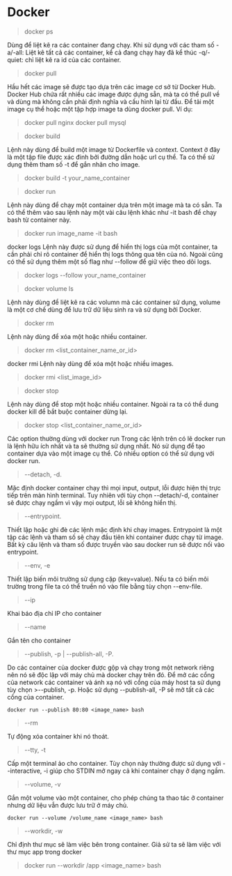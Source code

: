# Docker

>docker ps

Dùng để liệt kê ra các container đang chạy. Khi sử dụng với các tham số
-a/-all: Liệt kê tất cả các container, kể cả đang chạy hay đã kể thúc -q/-quiet: chỉ liệt kê ra id của các container.

>docker pull

Hầu hết các image sẽ được tạo dựa trên các image cơ sở từ Docker Hub. Docker Hub chứa rất nhiều các image được dựng sẵn, mà ta có thể pull về và dùng mà không cần phải định nghĩa và cấu hình lại từ đầu. Để tải một image cụ thể hoặc một tập hợp image ta dùng docker pull.
Ví dụ:
>docker pull nginx
>docker pull mysql

>docker build

Lệnh này dùng để build một image từ Dockerfile và context. Context ở đây là một tập file được xác đinh bởi đường dẫn hoặc url cụ thể. Ta có thể sử dụng thêm tham số -t để gắn nhãn cho image.

>docker build -t your_name_container

>docker run

Lệnh này dùng để chạy một container dựa trên một image mà ta có sẵn. Ta có thể thêm vào sau lệnh này một vài câu lệnh khác như -it bash để chạy bash từ container này.

>docker run image_name -it bash

docker logs
Lệnh này được sử dụng để hiển thị logs của một container, ta cần phải chỉ rõ container để hiển thị logs thông qua tên của nó. Ngoài cũng có thể sử dụng thêm một số flag như --follow để giữ việc theo dõi logs.

>docker logs --follow your_name_container

>docker volume ls

Lệnh này dùng để liệt kê ra các volumn mà các container sử dụng, volume là một cơ chế dùng để lưu trữ dữ liệu sinh ra và sử dụng bởi Docker.

>docker rm

Lệnh này dùng để xóa một hoặc nhiều container.

>docker rm <list_container_name_or_id>

docker rmi
Lệnh này dùng để xóa một hoặc nhiều images.

>docker rmi <list_image_id>

>docker stop

Lệnh này dùng để stop một hoặc nhiều container. Ngoài ra ta có thể dung docker kill để bắt buộc container dừng lại.

>docker stop <list_container_name_or_id>

Các option thường dùng với docker run
Trong các lệnh trên có lẽ docker run là lệnh hữu ích nhất và ta sẽ thường sử dụng nhất. Nó sử dụng để tạo container dựa vào một image cụ thể. Có nhiều option có thể sử dụng với docker run.

>--detach, -d.

Mặc định docker container chạy thì mọi input, output, lỗi được hiện thị trực tiếp trên màn hình terminal. Tuy nhiên với tùy chọn --detach/-d, container sẽ được chạy ngầm vì vậy mọi output, lỗi sẽ không hiển thị.

>--entrypoint.

Thiết lập hoặc ghi đè các lệnh mặc định khi chạy images. Entrypoint là một tập các lệnh và tham số sẽ chạy đầu tiên khi container được chạy từ image. Bất kỳ câu lệnh và tham số được truyền vào sau docker run sẽ được nối vào entrypoint.

>--env, -e

Thiết lập biến môi trường sử dụng cặp (key=value). Nếu ta có biến môi trường trong file ta có thể truền nó vào file bằng tùy chọn --env-file.

>--ip

Khai báo địa chỉ IP cho container

>--name

Gắn tên cho container

>--publish, -p | --publish-all, -P.

Do các container của docker được gộp và chạy trong một network riêng nên nó sẽ độc lập với máy chủ mà docker chạy trên đó. Để mở các cổng của network các container và ánh xạ nó với cổng của máy host ta sử dụng tùy chọn >--publish, -p. Hoặc sử dụng --publish-all, -P sẽ mở tất
 cả các cổng của container.

    docker run --publish 80:80 <image_name> bash

>--rm

Tự động xóa container khi nó thoát.

>--tty, -t

Cấp một terminal ảo cho container. Tùy chọn này thường được sử dụng với --interactive, -i giúp cho STDIN mở ngay cả khi container chạy ở dạng ngầm.

>--volume, -v

Gắn một volume vào một container, cho phép chúng ta thao tác ở container nhưng dữ liệu vẫn được lưu trữ ở máy chủ.

    docker run --volume /volume_name <image_name> bash

>--workdir, -w

Chỉ định thư mục sẽ làm việc bên trong container. Giả sử ta sẽ làm việc với thư mục app trong docker

>docker run --workdir /app <image_name> bash
